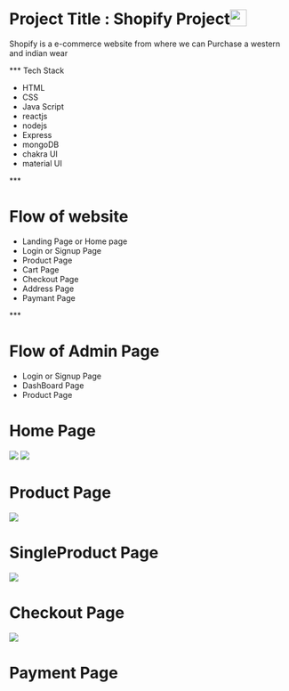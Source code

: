 <h1 style="display:flex;justifycontent:center;alignItems:center">Project Title : Shopify Project<img src="https://th.bing.com/th/id/OIP.1xChETPoEXpJiPSEe_0Y4gHaFG?pid=ImgDet&rs=1"  height="30px" width="30px"/></h1>

Shopify is a e-commerce website from where we can Purchase a western and indian wear

*** Tech Stack

- HTML
- CSS
- Java Script
- reactjs
- nodejs
- Express
- mongoDB
- chakra UI
- material UI

*** <h1>Flow of website</h1>

- Landing Page or Home page
- Login or Signup Page
- Product Page
- Cart Page
- Checkout Page
- Address Page
- Paymant Page

*** <h1>Flow of Admin Page</h1>

- Login or Signup Page
- DashBoard Page
- Product Page

<h1>Home Page</h1>

<img src="https://github.com/masai-course/Anmol_fw18_0435/blob/master/revesion/mock8/mock8/images/Screenshot%20(2596).png?raw=true"/>

<img src="https://github.com/masai-course/Anmol_fw18_0435/blob/master/revesion/mock8/mock8/images/Screenshot%20(2597).png?raw=true"/>

<h1>Product Page</h1>

<img src="https://github.com/masai-course/Anmol_fw18_0435/blob/master/revesion/mock8/mock8/images/Screenshot%20(2599).png?raw=true"/>

<h1>SingleProduct Page</h1>

<img src="https://github.com/masai-course/Anmol_fw18_0435/blob/master/revesion/mock8/mock8/images/Screenshot%20(2601).png?raw=true"/>

<h1> Checkout Page</h1>

<img src="https://github.com/masai-course/Anmol_fw18_0435/blob/master/revesion/mock8/mock8/images/Screenshot%20(2603).png?raw=true"/>

<h1>Payment Page <h1/>

<img sec="https://github.com/masai-course/Anmol_fw18_0435/blob/master/revesion/mock8/mock8/images/Screenshot%20(2605).png?raw=true"/>

